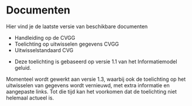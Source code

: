 # Documenten
Hier vind je de laatste versie van beschikbare documenten

- Handleiding op de CVGG
- Toelichting op uitwisselen gegevens CVGG
- Uitwisselstandaard CVG

* Deze toelichting is gebaseerd op versie 1.1 van het Informatiemodel geluid.

Momenteel wordt gewerkt aan versie 1.3, waarbij ook de toelichting op het uitwisselen van gegevens wordt vernieuwd, met extra informatie en aangepaste links. Tot die tijd kan het voorkomen dat de toelichting niet helemaal actueel is.
